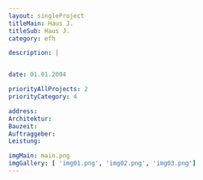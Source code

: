 ```yaml
---
layout: singleProject
titleMain: Haus J.
titleSub: Haus J.
category: efh

description: |


date: 01.01.2004

priorityAllProjects: 2
priorityCategory: 4

address:
Architektur:
Bauzeit:
Auftraggeber:
Leistung:

imgMain: main.png
imgGallery: [ 'img01.png', 'img02.png', 'img03.png']
---
```

